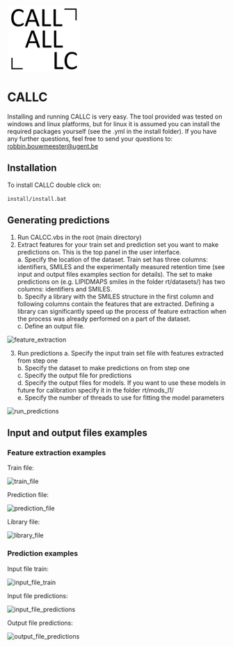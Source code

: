 ![logo](figs/logo.png)

# CALLC

Installing and running CALLC is very easy. The tool provided was tested on windows and linux platforms, but for linux it is assumed you can install the required packages yourself (see the .yml in the install folder). If you have any further questions, feel free to send your questions to: robbin.bouwmeester@ugent.be

## Installation

To install CALLC double click on:

```install/install.bat```

## Generating predictions

1.	Run CALCC.vbs in the root (main directory)
2.	Extract features for your train set and prediction set you want to make predictions on. This is the top panel in the user interface.  
    a.	Specify the location of the dataset. Train set has three columns: identifiers, SMILES and the experimentally measured retention time (see input and output files examples section for details). The set to make predictions on (e.g. LIPIDMAPS smiles in the folder rt/datasets/) has two columns: identifiers and SMILES.  
    b.	Specify a library with the SMILES structure in the first column and following columns contain the features that are extracted. Defining a library can significantly speed up the process of feature extraction when the process was already performed on a part of the dataset.  
    c.	Define an output file.  
    
![feature_extraction](figs/feature_extraction.png)

3.	Run predictions 
    a.	Specify the input train set file with features extracted from step one  
    b.	Specify the dataset to make predictions on from step one  
    c.	Specify the output file for predictions  
    d.	Specify the output files for models. If you want to use these models in future for calibration specify it in the folder rt/mods_l1/  
    e.	Specify the number of threads to use for fitting the model parameters 

![run_predictions](figs/run_predictions.png)

## Input and output files examples 

### Feature extraction examples

Train file:

![train_file](figs/train_file.png)


Prediction file:

![prediction_file](figs/prediction_file.png)


Library file:

![library_file](figs/library_file.png)

### Prediction examples

Input file train:

![input_file_train](figs/input_file_train.png)


Input file predictions:

![input_file_predictions](figs/input_file_predictions.png)


Output file predictions:

![output_file_predictions](figs/output_file_predictions.png)
